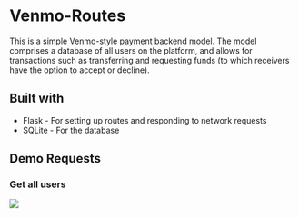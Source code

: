 # Venmo-Routes

This is a simple Venmo-style payment backend model. The model comprises a database of all users on the platform, and allows for transactions such as transferring and requesting funds (to which receivers have the option to accept or decline).

## Built with
<ul>
  <li> Flask - For setting up routes and responding to network requests </li>
  <li> SQLite - For the database </li>
</ul>

## Demo Requests

### Get all users
<img src = "demo/Display_users.mov"> </img>
